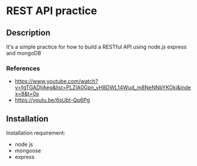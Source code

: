  # REST API practice
 ## Description
 It's a simple practice for how to build a RESTful API using node.js express and mongoDB 
 ### References
 * https://www.youtube.com/watch?v=fgTGADljAeg&list=PLZlA0Gpn_vH8DWL14Wud_m8NeNNbYKOkj&index=8&t=0s
 * https://youtu.be/6sUbt-Qp6Pg
 ## Installation
 Installation requirement: 
 * node js 
 * mongoose
 * express
 
